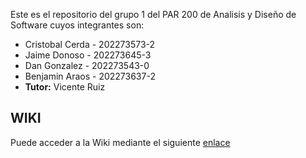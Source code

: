 Este es el repositorio del grupo 1 del PAR 200 de Analisis y Diseño de Software cuyos integrantes son:
* Cristobal Cerda - 202273573-2
* Jaime Donoso - 202273645-3
* Dan Gonzalez - 202273543-0
* Benjamin Araos - 202273637-2
* **Tutor:** Vicente Ruiz
##  WIKI
Puede acceder a la Wiki mediante el siguiente [enlace](https://github.com/Koffy04/GRUPO1-2024-PROYINF/wiki)
